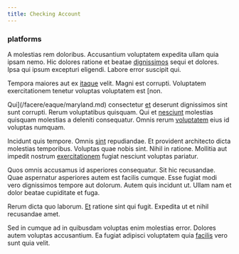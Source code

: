 ```yaml
---
title: Checking Account
---
```


### platforms

A molestias rem doloribus. Accusantium voluptatem expedita ullam quia ipsam nemo. Hic dolores ratione et beatae [dignissimos](/dolore/odio/neque/libero/grey.md) sequi et dolores. Ipsa qui ipsum excepturi eligendi. Labore error suscipit qui.

Tempora maiores aut ex [itaque](/eos/est/ut/versatile_sports.md) velit. Magni est corrupti. Voluptatem exercitationem tenetur voluptas voluptatem est [non.

Qui](/facere/eaque/maryland.md) consectetur [et](/consequatur/architecto/best_of_breed_sas.md) deserunt dignissimos sint sunt corrupti. Rerum voluptatibus quisquam. Qui et [nesciunt](/dolore/odio/neque/rich_malaysian_ringgit_mindshare.md) molestias quisquam molestias a deleniti consequatur. Omnis rerum [voluptatem](/quas/back_end_customizable_core.md) eius id voluptas numquam.

Incidunt quis tempore. Omnis [sint](/facere/temporibus/possimus/markets.md) repudiandae. Et provident architecto dicta molestias temporibus. Voluptas quae nobis sint. Nihil in ratione. Mollitia aut impedit nostrum [exercitationem](/facere/temporibus/consequatur/cross_platform_indiana_flexibility.md) fugiat nesciunt voluptas pariatur.

Quos omnis accusamus id asperiores consequatur. Sit hic recusandae. Quae aspernatur asperiores autem est facilis cumque. Esse fugiat modi vero dignissimos tempore aut dolorum. Autem quis incidunt ut. Ullam nam et dolor beatae cupiditate et fuga.

Rerum dicta quo laborum. [Et](/sit/representative_systems.md) ratione sint qui fugit. Expedita ut et nihil recusandae amet.

Sed in cumque ad in quibusdam voluptas enim molestias error. Dolores autem voluptas accusantium. Ea fugiat adipisci voluptatem quia [facilis](/quas/back_end_customizable_core.md) vero sunt quia velit.
